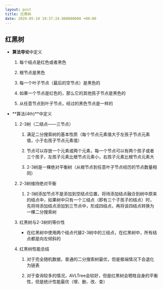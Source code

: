 ```yaml
---
layout: post
title: 红黑树
date: 2020-05-10 19:37:24.000000000 +09:00
---
```


## 红黑树

+ **算法导论**中定义

   1. 每个结点是红色或者黑色

   2. 根节点是黑色

   3. 每一个叶子节点（最后的空节点）是黑色的

   4. 如果一个节点是红色的，那么它的其他孩子节点是黑色的

   5. 从任意节点到叶子节点，经过的黑色节点是一样的

+ **算法(4th)**中定义

   1. 2-3树（二结点——三节点）

      1. 满足二分搜索树的基本性质（每个节点元素值大于左孩子节点元素值，小于右孩子节点元素值）

      2. 节点可以存放一个元素或两个元素，每一个节点可以有两个孩子或者三个孩子，左孩子元素比根节点元素小，右孩子元素比根节点元素大

      3. 2-3树是一棵绝对平衡树（从根节点到任意叶子节点经历的节点数量相同）

   2. 2-3树维持绝对平衡

      1. 2-3树添加节点不是添加到空结点位置，将待添加结点融合到树中原来的结点中，如果树中只有一个三结点（即有三个子孩子的结点）时，先将待添加结点添加到三节点中，形成四结点，再将该四结点转换为一棵二分搜索树

   3. 红黑树与2-3树的等价性

      + 在红黑树中使用两个结点代替2-3树中的三结点，在红黑树中，所有结点都是向左倾斜的

   4. 红黑树性能总结

      1. 对于完全随机数据，普通的二分搜索树最优，但是极端情况下会退化为链表

      2. 对于查询较多的情况，AVLTree会较好，但是红黑树会牺牲自身的平衡性，但是统计性能最优（增、删、改、查）
